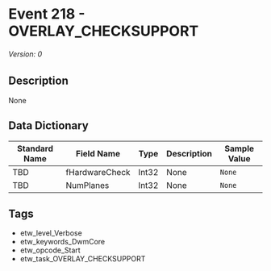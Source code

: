 # Event 218 - OVERLAY_CHECKSUPPORT
###### Version: 0

## Description
None

## Data Dictionary
|Standard Name|Field Name|Type|Description|Sample Value|
|---|---|---|---|---|
|TBD|fHardwareCheck|Int32|None|`None`|
|TBD|NumPlanes|Int32|None|`None`|

## Tags
* etw_level_Verbose
* etw_keywords_DwmCore
* etw_opcode_Start
* etw_task_OVERLAY_CHECKSUPPORT